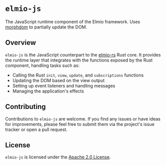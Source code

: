 # `elmio-js`

The JavaScript runtime component of the Elmio framework. Uses [morphdom](https://github.com/patrick-steele-idem/morphdom) to partially update the DOM.

## Overview

`elmio-js` is the JavaScript counterpart to the [elmio-rs](../elmio-rs/) Rust core. It provides the runtime layer that integrates with the functions exposed by the Rust component, handling tasks such as:

- Calling the Rust `init`, `view`, `update`, and `subscriptions` functions
- Updating the DOM based on the view output
- Setting up event listeners and handling messages
- Managing the application's effects

<!-- ## Usage

To use `elmio-js` in your web application, install it using your preferred package manager:

```
pnpm install elmio-js
```

Then, import the necessary functions and use them to bootstrap your Elmio-based application:

```javascript
import { init, update, view, subscriptions } from 'elmio-js';

// Initialize the application
const app = init(initialState);

// Render the initial view
app.view().then(html => {
  document.getElementById('root').innerHTML = html;
});

// Set up event listeners and update the state
app.subscriptions().forEach(sub => {
  document.addEventListener(sub.event, (event) => {
    app.update(event);
  });
});
```

Refer to the `elmio-js` documentation for more detailed usage examples and instructions. -->

## Contributing

Contributions to `elmio-js` are welcome. If you find any issues or have ideas for improvements, please feel free to submit them via the project's issue tracker or open a pull request.

## License

`elmio-js` is licensed under the [Apache 2.0 License](LICENSE).
